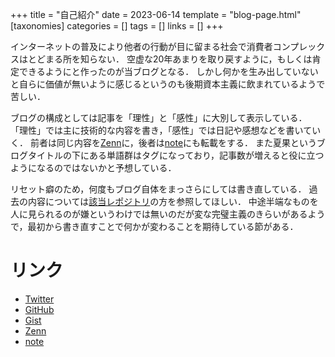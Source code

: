 +++
title = "自己紹介"
date = 2023-06-14
template = "blog-page.html"
[taxonomies]
categories = []
tags = []
links = []
+++

インターネットの普及により他者の行動が目に留まる社会で消費者コンプレックスはとどまる所を知らない．
空虚な20年あまりを取り戻すように，もしくは肯定できるようにと作ったのが当ブログとなる．
しかし何かを生み出していないと自らに価値が無いように感じるというのも後期資本主義に飲まれているようで苦しい．

ブログの構成としては記事を「理性」と「感性」に大別して表示している．
「理性」では主に技術的な内容を書き，「感性」では日記や感想などを書いていく．
前者は同じ内容を[Zenn](https://zenn.dev/natsuka_sili)に，後者は[note](https://note.com/natsuka_sili)にも転載をする．
また夏果というブログタイトルの下にある単語群はタグになっており，記事数が増えると役に立つようになるのではないかと予想している．

リセット癖のため，何度もブログ自体をまっさらにしては書き直している．
過去の内容については[該当レポジトリ](https://github.com/natsuka-sili/natsuka-sili.github.io)の方を参照してほしい．
中途半端なものを人に見られるのが嫌というわけでは無いのだが変な完璧主義のきらいがあるようで，最初から書き直すことで何かが変わることを期待している節がある．

# リンク
- [Twitter](https://twitter.com/natsuka_sili)
- [GitHub](https://github.com/natsuka-sili)
- [Gist](https://gist.github.com/natsuka-sili)
- [Zenn](https://zenn.dev/natsuka_sili)
- [note](https://note.com/natsuka_sili)